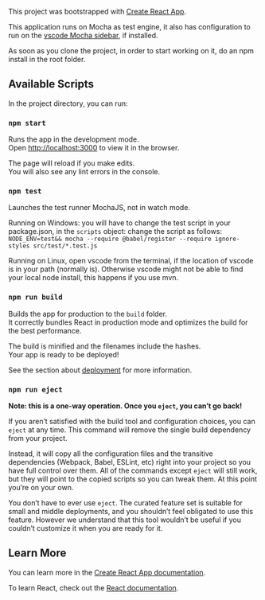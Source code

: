 This project was bootstrapped with [Create React App](https://github.com/facebook/create-react-app).

This application runs on Mocha as test engine, it also has configuration to run on the [vscode Mocha sidebar](https://marketplace.visualstudio.com/items?itemName=maty.vscode-mocha-sidebar), if installed.

As soon as you clone the project, in order to start working on it, do an npm install in the root folder.


## Available Scripts

In the project directory, you can run:

### `npm start`

Runs the app in the development mode.<br>
Open [http://localhost:3000](http://localhost:3000) to view it in the browser.

The page will reload if you make edits.<br>
You will also see any lint errors in the console.

### `npm test`

Launches the test runner MochaJS, not in watch mode.

Running on Windows: you will have to change the test script in your package.json, in the `scripts` object:
change the script as follows:
`NODE_ENV=test&& mocha --require @babel/register --require ignore-styles src/test/*.test.js`

Running on Linux, open vscode from the terminal, if the location of vscode is in your path (normally is). Otherwise vscode might not be able to find your local node install, this happens if you use mvn.

### `npm run build`

Builds the app for production to the `build` folder.<br>
It correctly bundles React in production mode and optimizes the build for the best performance.

The build is minified and the filenames include the hashes.<br>
Your app is ready to be deployed!

See the section about [deployment](https://facebook.github.io/create-react-app/docs/deployment) for more information.

### `npm run eject`

**Note: this is a one-way operation. Once you `eject`, you can’t go back!**

If you aren’t satisfied with the build tool and configuration choices, you can `eject` at any time. This command will remove the single build dependency from your project.

Instead, it will copy all the configuration files and the transitive dependencies (Webpack, Babel, ESLint, etc) right into your project so you have full control over them. All of the commands except `eject` will still work, but they will point to the copied scripts so you can tweak them. At this point you’re on your own.

You don’t have to ever use `eject`. The curated feature set is suitable for small and middle deployments, and you shouldn’t feel obligated to use this feature. However we understand that this tool wouldn’t be useful if you couldn’t customize it when you are ready for it.

## Learn More

You can learn more in the [Create React App documentation](https://facebook.github.io/create-react-app/docs/getting-started).

To learn React, check out the [React documentation](https://reactjs.org/).
